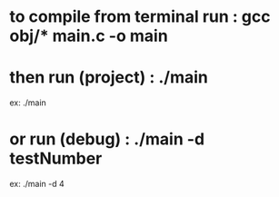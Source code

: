 # to compile from terminal run :  gcc obj/* main.c -o main 

# then run (project) : ./main 
ex:  ./main

# or run (debug) : ./main -d testNumber 
ex:  ./main -d 4

